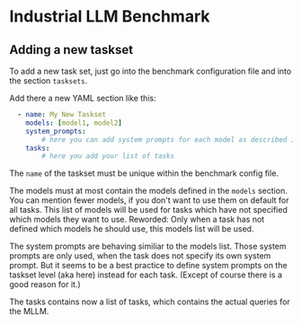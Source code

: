 <!--
    SPDX-FileCopyrightText: Copyright 2024 Siemens AG
    SPDX-License-Identifier: MIT
-->
# Industrial LLM Benchmark

## Adding a new taskset

To add a new task set, just go into the benchmark configuration file and into the section `tasksets`.

Add there a new YAML section like this:

```yaml
  - name: My New Taskset
    models: [model1, model2]
    system_prompts:
        # here you can add system prompts for each model as described in [Overview](overview.md)
    tasks:
        # here you add your list of tasks
```

The `name` of the taskset must be unique within the benchmark config file.

The models must at most contain the models defined in the `models` section.
You can mention fewer models, if you don't want to use them on default for all tasks.
This list of models will be used for tasks which have not specified which models they want to use.
Reworded: Only when a task has not defined which models he should use, this models list will be used.

The system prompts are behaving similiar to the models list. Those system prompts are only used,
when the task does not specify its own system prompt. But it seems to be a best practice to
define system prompts on the taskset level (aka here) instead for each task. (Except of course
there is a good reason for it.)

The tasks contains now a list of tasks, which contains the actual queries for the MLLM.

